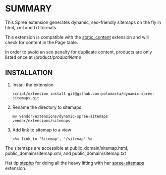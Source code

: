 SUMMARY
=======

This Spree extension generates dynamic, seo-friendly sitemaps on the fly in html, xml and txt formats.

This extension is compatible with the [static_content][1] extension and will check for content in the Page table.

In order to avoid an seo penalty for duplicate content, products are only listed once at /product/_productName_

INSTALLATION
------------

1. Install the extension

    `script/extension install git@github.com:polomasta/dynamic-spree-sitemaps.git`

2. Rename the directory to sitemaps
    
    `mv vendor/extensions/dynamic-spree-sitemaps vendor/extensions/sitemaps`

3. Add link to sitemap to a view
    
    `<%= link_to 'Sitemap', '/sitemap' %>`

The sitemaps are accessible at public_domain/sitemap.html, public_domain/sitemap.xml, and public_domain/sitemap.txt

Hat tip [stephp][2] for doing all the heavy lifting with her [spree-sitemaps][3] extension.

[1]: http://ext.spreecommerce.com/extensions/2-static-content
[2]: http://github.com/stephp
[3]: http://ext.spreecommerce.com/extensions/3-spree-sitemaps
